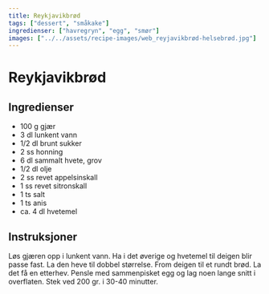 ```yaml
---
title: Reykjavikbrød
tags: ["dessert", "småkake"]
ingredienser: ["havregryn", "egg", "smør"]
images: ["../../assets/recipe-images/web_reyjavikbrød-helsebrød.jpg"]
---
```


# Reykjavikbrød

## Ingredienser

- 100 g gjær
- 3 dl lunkent vann
- 1/2 dl brunt sukker
- 2 ss honning
- 6 dl sammalt hvete, grov
- 1/2 dl olje
- 2 ss revet appelsinskall
- 1 ss revet sitronskall
- 1 ts salt
- 1 ts anis
- ca. 4 dl hvetemel

## Instruksjoner

Løs gjæren opp i lunkent vann. Ha i det øverige og hvetemel til deigen blir passe fast. La den heve til dobbel størrelse. From deigen til et rundt brød. La det få en etterhev. Pensle med sammenpisket egg og lag noen lange snitt i overflaten. Stek ved 200 gr. i 30-40 minutter.

